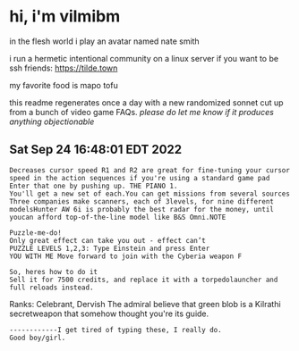# hi, i'm vilmibm

in the flesh world i play an avatar named nate smith

i run a hermetic intentional community on a linux server if you want to be ssh friends: https://tilde.town

my favorite food is mapo tofu

this readme regenerates once a day with a new randomized sonnet cut up from a bunch of video game FAQs.
_please do let me know if it produces anything objectionable_

## Sat Sep 24 16:48:01 EDT 2022

    Decreases cursor speed R1 and R2 are great for fine-tuning your cursor speed in the action sequences if you're using a standard game pad
    Enter that one by pushing up. THE PIANO 1.
    You'll get a new set of each.You can get missions from several sources
    Three companies make scanners, each of 3levels, for nine different modelsHunter AW 6i is probably the best radar for the money, until youcan afford top-of-the-line model like B&S Omni.NOTE
    
    Puzzle-me-do!
    Only great effect can take you out - effect can’t
    PUZZLE LEVELS 1,2,3: Type Einstein and press Enter
    YOU WITH ME Move forward to join with the Cyberia weapon F
    
    So, heres how to do it
    Sell it for 7500 credits, and replace it with a torpedolauncher and full reloads instead.
      Ranks: Celebrant, Dervish
    The admiral believe that green blob is a Kilrathi secretweapon that somehow thought you're its guide.
    
    ------------I get tired of typing these, I really do.
    Good boy/girl.
